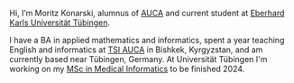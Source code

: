 Hi, I’m Moritz Konarski, alumnus of [AUCA](https://auca.kg) and current student at [Eberhard Karls Universität Tübingen](https://uni-tuebingen.de/).

I have a BA in applied mathematics and informatics, spent a year teaching English and informatics at [TSI AUCA](https://tsiauca.kg/en/) in Bishkek, Kyrgyzstan, and am currently based near Tübingen, Germany. 
At Universität Tübingen I'm working on my [MSc in Medical Informatics](https://uni-tuebingen.de/de/111851) to be finished 2024.
